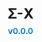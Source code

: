 <h1 style="text-align: center; margin-bottom: 0.5rem;">
    <a href="https://github.com/Qntx/SigmaX" style="text-decoration: none; color: inherit;">
        Σ-X
    </a>
</h1>
<p style="text-align: center; font-size: 1rem; color: #555; margin-top: 0;">
    <strong style="color: #007acc;">v0.0.0</strong>
</p>